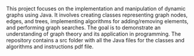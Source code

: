 This project focuses on the implementation and manipulation of dynamic graphs using Java. It involves creating classes representing graph nodes, edges, and trees, implementing algorithms for adding/removing elements, and performing graph searches. The goal is to demonstrate an understanding of graph theory and its application in programming. The repository contains a src folder with all the Java files for the classes and algorithms and instructions pdf file.
